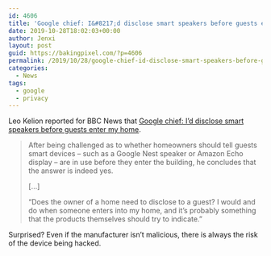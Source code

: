 ```yaml
---
id: 4606
title: 'Google chief: I&#8217;d disclose smart speakers before guests enter my home'
date: 2019-10-28T18:02:03+00:00
author: Jenxi
layout: post
guid: https://bakingpixel.com/?p=4606
permalink: /2019/10/28/google-chief-id-disclose-smart-speakers-before-guests-enter-my-home/
categories:
  - News
tags:
  - google
  - privacy
---
```

Leo Kelion reported for BBC News that [Google chief: I&#8217;d disclose smart speakers before guests enter my home](https://www.bbc.com/news/technology-50048144).

> After being challenged as to whether homeowners should tell guests smart devices &#8211; such as a Google Nest speaker or Amazon Echo display &#8211; are in use before they enter the building, he concludes that the answer is indeed yes.
> 
> [&#8230;]
> 
> &#8220;Does the owner of a home need to disclose to a guest? I would and do when someone enters into my home, and it&#8217;s probably something that the products themselves should try to indicate.&#8221; 

Surprised? Even if the manufacturer isn&#8217;t malicious, there is always the risk of the device being hacked.